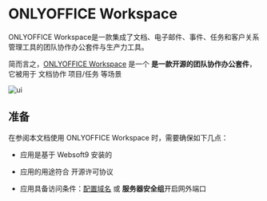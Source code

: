 # ONLYOFFICE Workspace

ONLYOFFICE Workspace是一款集成了文档、电子邮件、事件、任务和客户关系管理工具的团队协作办公套件与生产力工具。

简而言之，[ONLYOFFICE Workspace](https://www.onlyoffice.com/) 是一个 **是一款开源的团队协作办公套件**，它被用于 文档协作 项目/任务  等场景


![ui](http://libs.websoft9.com/Websoft9/DocsPicture/zh/onlyoffice/onlyoffice-websoft9-001.png)


## 准备

在参阅本文档使用 ONLYOFFICE Workspace 时，需要确保如下几点：

- 应用是基于 Websoft9 安装的

- 应用的用途符合 [](https://opensource.org/licenses/Apache-2.0) 开源许可协议

- 应用具备访问条件：[配置域名](./guide/appsetdomain) 或 **服务器安全组**开启网外端口